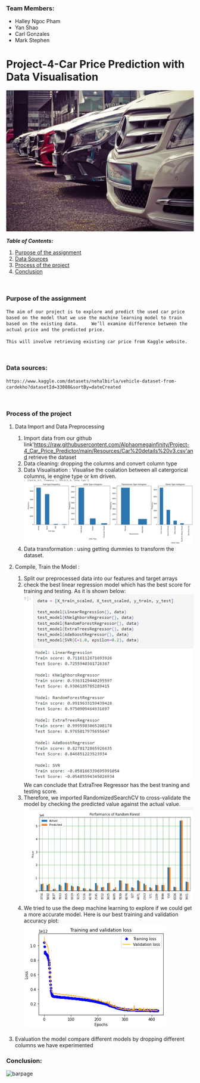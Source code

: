 ### Team Members:

- Halley Ngoc Pham
- Yan Shao
- Carl Gonzales
- Mark Stephen

# Project-4-Car Price Prediction with Data Visualisation

![car](./images/car.jpg)

**_Table of Contents:_**

1. [Purpose of the assignment](#purpose-of-the-assignment)
1. [Data Sources](#data-sources)
1. [Process of the project](#process-of-the-project)
1. [Conclusion](#conclusion)

</br>

### Purpose of the assignment

    The aim of our project is to explore and predict the used car price based on the model that we use the machine learning model to train based on the existing data.     We’ll examine difference between the actual price and the predicted price.

    This will involve retrieving existing car price from Kaggle website.

</br>

### Data sources:

    https://www.kaggle.com/datasets/nehalbirla/vehicle-dataset-from-cardekho?datasetId=33080&sortBy=dateCreated

</br>

### **Process of the project**

1. Data Import and Data Preprocessing

   1. Import data from our github link'https://raw.githubusercontent.com/Alphaomegainfinity/Project-4_Car_Price_Predictor/main/Resources/Car%20details%20v3.csv'and retrieve the dataset
   1. Data cleaning: dropping the columns and convert column type
   1. Data Visualisation : Visualise the coalation between all catergorical columns, ie
      engine type or km driven.
      ![v1](./images/visualisation1.png)
   1. Data transformation : using getting dummies to transform the dataset.

1. Compile, Train the Model :

   1. Split our preprocessed data into our features and target arrays
   1. check the best linear regression model which has the best score for training and testing. As it is shown below:
      ![v2](./images/visualisation2.png)
      We can conclude that ExtraTree Regressor has the best traning and testing score.
   1. Therefore, we imported RandomizedSearchCV to cross-validate the model by checking the predicted value against the actual value.
      ![v3](./images/visualisation3.png)
   1. We tried to use the deep machine learning to explore if we could get a more accurate model.
      Here is our best training and validation accuracy plot:
      ![v4](./images/visualisation4.png)

1. Evaluation the model
   compare different models by dropping different columns
   we have experimented

### Conclusion:

![barpage](./image/barchart.png)
